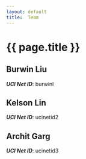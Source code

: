 ```yaml
---
layout: default
title:  Team
---
```


# {{ page.title }}


## Burwin Liu
***UCI Net ID***: burwinl

## Kelson Lin
***UCI Net ID***: ucinetid2

## Archit Garg
***UCI Net ID***: ucinetid3
